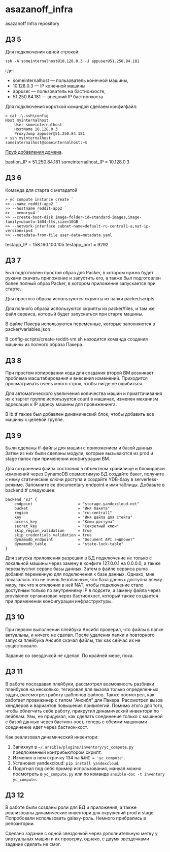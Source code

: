 # asazanoff_infra
asazanoff Infra repository

## ДЗ 5
Для подключения одной строкой:

    ssh -A someinternalhost@10.128.0.3 -J appuser@51.250.84.181

где:
* someinternalhost — пользователь конечной машины,
* 10.128.0.3 — IP конечной машины
* appuser — пользователь на бастионхосте,
* 51.250.84.181 — внешний IP бастионхоста

Для подключения короткой командой сделаем конфигфайл:

    > cat .\.ssh\config
    Host myinternalhost
        User someinternalhost
        HostName 10.128.0.3
        ProxyJump appuser@51.250.84.181
    > ssh myinternalhost
    someinternalhost@someinternalhost:~$

[Пруф добавления домена](https://xn--e1adnf2fb.xn--p1ai/labt-letsen-proof.PNG).

bastion_IP = 51.250.84.181
someinternalhost_IP = 10.128.0.3


## ДЗ 6

Команда для старта с метадатой

    > yc compute instance create `
    >> --name reddit-app2 `
    >> --hostname reddit-app2 `
    >> --memory=4 `
    >> --create-boot-disk image-folder-id=standard-images,image-family=ubuntu-1604-lts,size=10GB `
    >> --network-interface subnet-name=default-ru-central1-a,nat-ip-version=ipv4 `
    >> --metadata-from-file user-data=metadata.yaml


testapp_IP = 158.160.100.105
testapp_port = 9292

## ДЗ 7
Был подготовлен простой образ для Packer, в котором нужно будет руками скачать приложение и запустить его, а также был подготовлен более полный образ Packer, в котором приложение запускается при старте.

Для простого образа используются скрипты из папки packer/scripts.

Для полного образа используются скрипты из packer/files, и там же файл сервиса, который будет запускаться при старте машины.

В файле Пакера используются переменные, которые заполняются в packer/variables.json .

В config-scripts/create-reddit-vm.sh находится команда создания машины из полного образа Пакера.

## ДЗ 8
При простом копировании кода для создания второй ВМ возникает проблема масштабирования и внесения изменений. Приходится просматривать очень много строк, чтобы нигде не ошибиться.

Для автоматического увеличения количества машин и приаттачивания их к таргет группе используется count в машинах, изменен механизм адресации к IP адресу машины для провиженинга.

В lb.tf также был добавлен динамический блок, чтобы добавить все машины к целевой группе.

## ДЗ 9
Были сделаны tf-файлы для машин с приложением и базой данных. Затем из них были сделаны модули, которые вызываются из prod и stage папок при применении конфигурации ВМ.

Для сохранения файла состояния в объектном хранилище и блокировки изменений через DynamoDB совместимую БД создайте бакет, получите к нему статические ключи доступа и создайте YDB-базу в serverless-режиме. Запомните ее documentary endpoint и имя таблицы. Добавьте в backend.tf следующее:

    backend "s3" {
        endpoint                    = "storage.yandexcloud.net"
        bucket                      = "Имя бакета"
        region                      = "ru-central1"
        key                         = "Имя файла для стейта"
        access_key                  = "Ключ доступа"
        secret_key                  = "Секретный ключ"
        skip_region_validation      = true
        skip_credentials_validation = true
        dynamodb_endpoint           = "Document API эндпоинт"
        dynamodb_table              = "state-lock-table"
    }

Для запуска приложения разрешил в БД подключение не только с локальной машины через замену в конфиге 127.0.0.1 на 0.0.0.0, а также перезапустил сервис базы данных. Затем в файле сервиса puma добавил переменную для подключения к базе данных. Однако, мне показалось это не очень безопасным, что база данных доступна всему миру, так что я отключил в ней  NAT, чтобы подключение стало доступным только по внутреннему IP в подсети, а замену файла через provisioner организовал через бастионхост, который также создается при применении конфигурации инфраструктуры.

## ДЗ 10
При первом выполнении плейбука Ансибл проверил, что файлы в папке актуальны, и ничего не сделал. После удаления папки и повторного запуска плейбука Ансибл скачал файлы, так как сейчас их не существовало.

Задание со звездочкой не сделал. По крайней мере, пока.

## ДЗ 11
В работе посоздавал плейбуки, рассмотрел возможность разбивки плейбуков на несколько, тегировал для вызова только определенных задач, рассмотрел работу шаблонов файлов. Также посмотрел, как работает провижинер с типом "Ансибл" для Пакера. Рассмотрел вызов хендлеров и вариантов повышения привилегий. Помимо этого для того, чтобы облегчить себе работу, прикрутил динамический инвентори по лейблам. Увы, не придумал, как сделать соединение только с машиной с базой данных через бастион-хост, теперь с обеими машинами соединение идет через бастион-хост.

Как реализовал динамический инвентори:
1. Запихнул в `~/.ansible/plugins/inventory/yc_compute.py` предложенный контрибьютором скрипт.
2. Изменил в нем строчку 134 на `NAME = 'yc_compute'`.
3. Установил yandexcloud: `pip install yandexcloud`.
4. Подогнал под себя пример использования, мануал можно посмотреть в `yc_compute.py` или по команде `ansible-doc -t inventory yc_compute`.

## ДЗ 12
В работе были созданы роли для БД и приложения, а также реализованы динамические инвентори для окружений prod и stage. Попробовали использовать galaxy-роль. Немного прибрались в репозитории.

Сделано задание с одной звездочкой через дополнительную метку у виртуальных машин и их проверку, однако, с двумя звездочками задание сделать не смог.

